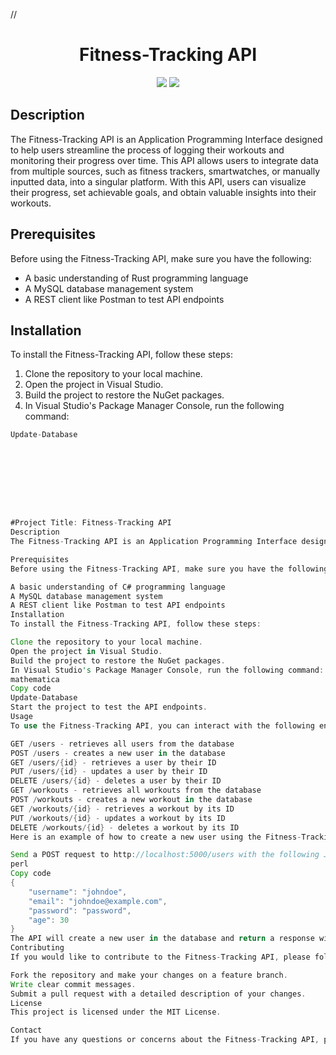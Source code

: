 // <h1 align="center">Fitness-Tracking API</h1>

<p align="center">
  <img src="https://img.shields.io/badge/Language-Rust-orange.svg">
  <img src="https://img.shields.io/badge/License-MIT-blue.svg">
</p>

## Description

The Fitness-Tracking API is an Application Programming Interface designed to help users streamline the process of logging their workouts and monitoring their progress over time. This API allows users to integrate data from multiple sources, such as fitness trackers, smartwatches, or manually inputted data, into a singular platform. With this API, users can visualize their progress, set achievable goals, and obtain valuable insights into their workouts.

## Prerequisites

Before using the Fitness-Tracking API, make sure you have the following:
- A basic understanding of Rust programming language
- A MySQL database management system
- A REST client like Postman to test API endpoints

## Installation

To install the Fitness-Tracking API, follow these steps:
1. Clone the repository to your local machine.
2. Open the project in Visual Studio.
3. Build the project to restore the NuGet packages.
4. In Visual Studio's Package Manager Console, run the following command:
```rust
Update-Database









#Project Title: Fitness-Tracking API
Description
The Fitness-Tracking API is an Application Programming Interface designed to help users streamline the process of logging their workouts and monitoring their progress over time. This API allows users to integrate data from multiple sources, such as fitness trackers, smartwatches, or manually inputted data, into a singular platform. With this API, users can visualize their progress, set achievable goals, and obtain valuable insights into their workouts.

Prerequisites
Before using the Fitness-Tracking API, make sure you have the following:

A basic understanding of C# programming language
A MySQL database management system
A REST client like Postman to test API endpoints
Installation
To install the Fitness-Tracking API, follow these steps:

Clone the repository to your local machine.
Open the project in Visual Studio.
Build the project to restore the NuGet packages.
In Visual Studio's Package Manager Console, run the following command:
mathematica
Copy code
Update-Database
Start the project to test the API endpoints.
Usage
To use the Fitness-Tracking API, you can interact with the following endpoints:

GET /users - retrieves all users from the database
POST /users - creates a new user in the database
GET /users/{id} - retrieves a user by their ID
PUT /users/{id} - updates a user by their ID
DELETE /users/{id} - deletes a user by their ID
GET /workouts - retrieves all workouts from the database
POST /workouts - creates a new workout in the database
GET /workouts/{id} - retrieves a workout by its ID
PUT /workouts/{id} - updates a workout by its ID
DELETE /workouts/{id} - deletes a workout by its ID
Here is an example of how to create a new user using the Fitness-Tracking API:

Send a POST request to http://localhost:5000/users with the following JSON body:
perl
Copy code
{
    "username": "johndoe",
    "email": "johndoe@example.com",
    "password": "password",
    "age": 30
}
The API will create a new user in the database and return a response with the user's ID.
Contributing
If you would like to contribute to the Fitness-Tracking API, please follow these guidelines:

Fork the repository and make your changes on a feature branch.
Write clear commit messages.
Submit a pull request with a detailed description of your changes.
License
This project is licensed under the MIT License.

Contact
If you have any questions or concerns about the Fitness-Tracking API, please contact us at support@fitnesstracker.com.
